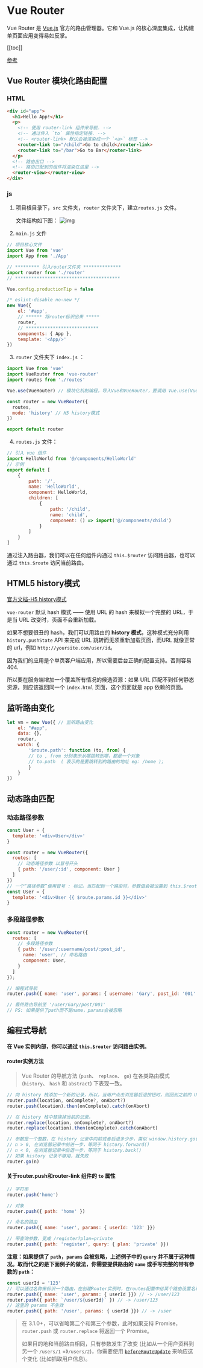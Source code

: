 # Vue Router

Vue Router 是 [Vue.js](http://cn.vuejs.org/) 官方的路由管理器。它和 Vue.js 的核心深度集成，让构建单页面应用变得易如反掌。

[[toc]]

[参考](https://router.vuejs.org/zh/)

## Vue Router 模块化路由配置

### HTML

```html
<div id="app">
  <h1>Hello App!</h1>
  <p>
    <!-- 使用 router-link 组件来导航. -->
    <!-- 通过传入 `to` 属性指定链接. -->
    <!-- <router-link> 默认会被渲染成一个 `<a>` 标签 -->
    <router-link to="/child">Go to child</router-link>
    <router-link to="/bar">Go to Bar</router-link>
  </p>
  <!-- 路由出口 -->
  <!-- 路由匹配到的组件将渲染在这里 -->
  <router-view></router-view>
</div>
```



### js

1.  项目根目录下，`src` 文件夹，`router` 文件夹下，建立`routes.js` 文件。

    文件结构如下图： ![img](./Vue_img/vuerouter_1.png)

2.  `main.js` 文件

```javascript
// 项目核心文件
import Vue from 'vue'
import App from './App'

// ********* 引入router文件夹 **************
import router from './router'
// ***************************************

Vue.config.productionTip = false

/* eslint-disable no-new */
new Vue({
    el: '#app',
    // ****** 将router标识出来 *****
    router,
    // ***************************
    components: { App },
    template: '<App/>'
})
```

3.  `router` 文件夹下 `index.js` ：

```javascript
import Vue from 'vue'
import VueRouter from 'vue-router'
import routes from './routes'

Vue.use(VueRouter) // 模块化机制编程，导入Vue和VueRouter，要调用 Vue.use(VueRouter)

const router = new VueRouter({
  routes,
  mode: 'history' // H5 history模式
})

export default router
```

4.  `routes.js` 文件：

```javascript
// 引入 vue 组件
import HelloWorld from '@/components/HelloWorld'
// 示例
export default [
    {
        path: '/',
        name: 'HelloWorld',
        component: HelloWorld,
        children: [
            {
                path: '/child',
                name: 'child',
                component: () => import('@/components/child')
            }
        ]
    }
]
```





通过注入路由器，我们可以在任何组件内通过 `this.$router` 访问路由器，也可以通过 `this.$route` 访问当前路由。



## HTML5 history模式

[官方文档-H5 history模式]( https://router.vuejs.org/zh/guide/essentials/history-mode.html )

`vue-router` 默认 hash 模式 —— 使用 URL 的 hash 来模拟一个完整的 URL，于是当 URL 改变时，页面不会重新加载。

如果不想要很丑的 hash，我们可以用路由的 **history 模式**，这种模式充分利用 `history.pushState` API 来完成 URL 跳转而无须重新加载页面，而URL 就像正常的 url，例如 `http://yoursite.com/user/id`。

因为我们的应用是个单页客户端应用，所以需要后台正确的配置支持。否则容易404.

所以要在服务端增加一个覆盖所有情况的候选资源：如果 URL 匹配不到任何静态资源，则应该返回同一个 `index.html` 页面，这个页面就是 app 依赖的页面。





## 监听路由变化

```javascript
let vm = new Vue({ // 监听路由变化
    el: "#app",
    data: {},
    router,
    watch: {
        '$route.path': function (to, from) {
        // to , from 分别表示从哪跳转到哪，都是一个对象
        // to.path  ( 表示的是要跳转到的路由的地址 eg: /home );
        }
    }
})
```



## 动态路由匹配



### 动态路径参数

```javascript
const User = {
  template: '<div>User</div>'
}

const router = new VueRouter({
  routes: [
    // 动态路径参数 以冒号开头
    { path: '/user/:id', component: User }
  ]
})
// 一个“路径参数”使用冒号 : 标记。当匹配到一个路由时，参数值会被设置到 this.$route.params，可以在每个组件内使用。
const User = {
  template: '<div>User {{ $route.params.id }}</div>'
}
```



### 多段路径参数

```javascript
const router = new VueRouter({
  routes: [
    // 多段路径参数
    { path: '/user/:username/post/:post_id',
      name: 'user', // 命名路由
      component: User,
    }
  ]
});

// 编程式导航
router.push({ name: 'user', params: { username: 'Gary', post_id: '001' }});

// 最终路由导航至 '/user/Gary/post/001'
// PS: 如果提供了path而不是name，params会被忽略
```







## 编程式导航

**在 Vue 实例内部，你可以通过 `this.$router` 访问路由实例。**



#### router实例方法

>   Vue Router 的导航方法 (`push`、 `replace`、 `go`) 在各类路由模式 (`history`、 `hash` 和 `abstract`) 下表现一致。

```js
// 向 history 栈添加一个新的记录，所以，当用户点击浏览器后退按钮时，则回到之前的 URL。
router.push(location, onComplete?, onAbort?)
router.push(location).then(onComplete).catch(onAbort)

// 在 history 栈中替换掉当前的记录。
router.replace(location, onComplete?, onAbort?)
router.replace(location).then(onComplete).catch(onAbort)

// 参数是一个整数，在 history 记录中向前或者后退多少步，类似 window.history.go(n)。
// n > 0, 在浏览器记录中前进一步，等同于 history.forward()
// n < 0, 在浏览器记录中后退一步，等同于 history.back()
// 如果 history 记录不够用，就失败
router.go(n)
```

#### 关于router.push和router-link 组件的 `to` 属性

```javascript
// 字符串
router.push('home')

// 对象
router.push({ path: 'home' })

// 命名的路由
router.push({ name: 'user', params: { userId: '123' }})

// 带查询参数，变成 /register?plan=private
router.push({ path: 'register', query: { plan: 'private' }})
```

**注意：如果提供了 `path`，`params` 会被忽略，上述例子中的 `query` 并不属于这种情况。取而代之的是下面例子的做法，你需要提供路由的 `name` 或手写完整的带有参数的 `path`：**

```javascript
const userId = '123'
// 可以通过名称来标识一个路由，在创建Router实例时，在routes配置中给某个路由设置名称。
router.push({ name: 'user', params: { userId }}) // -> /user/123
router.push({ path: `/user/${userId}` }) // -> /user/123
// 这里的 params 不生效
router.push({ path: '/user', params: { userId }}) // -> /user
```

>   在 3.1.0+，可以省略第二个和第三个参数，此时如果支持 Promise，`router.push` 或 `router.replace` 将返回一个 Promise。
>
>   如果目的地和当前路由相同，只有参数发生了改变 (比如从一个用户资料到另一个 `/users/1` =》`/users/2`)，你需要使用 [`beforeRouteUpdate`](https://router.vuejs.org/zh/guide/essentials/dynamic-matching.html#响应路由参数的变化) 来响应这个变化 (比如抓取用户信息)。

